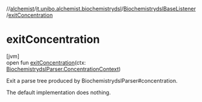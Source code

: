 //[alchemist](../../../index.md)/[it.unibo.alchemist.biochemistrydsl](../index.md)/[BiochemistrydslBaseListener](index.md)/[exitConcentration](exit-concentration.md)

# exitConcentration

[jvm]\
open fun [exitConcentration](exit-concentration.md)(ctx: [BiochemistrydslParser.ConcentrationContext](../-biochemistrydsl-parser/-concentration-context/index.md))

Exit a parse tree produced by BiochemistrydslParser#concentration. 

The default implementation does nothing.
